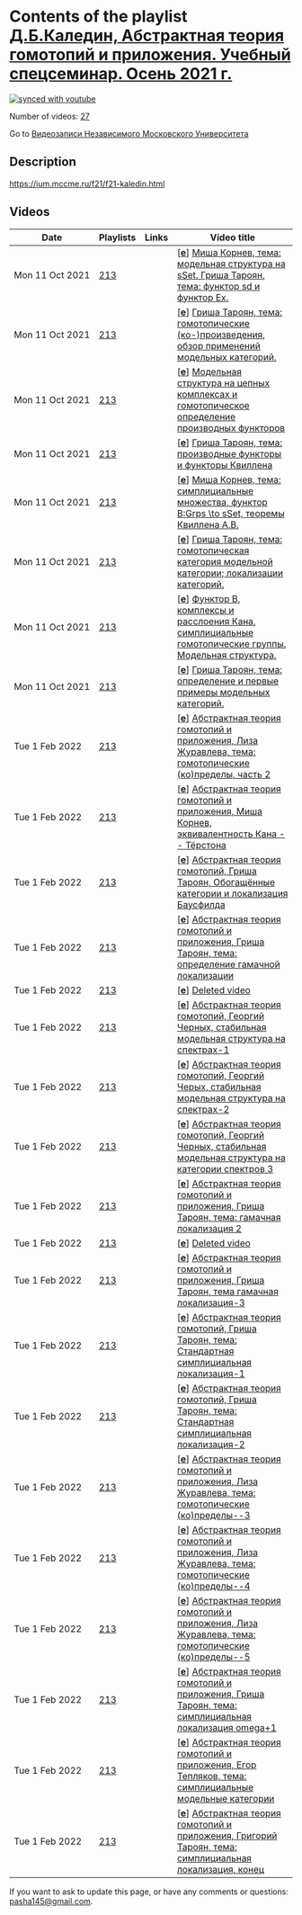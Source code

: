 # Contents of the playlist [Д.Б.Каледин, Абстрактная теория гомотопий и приложения. Учебный спецсеминар. Осень 2021 г.](https://www.youtube.com/playlist?list=PLp9ABVh6_x4Ehlxj1nRctLq5g3n-VbmC6)

[![synced with youtube](https://img.shields.io/github/last-commit/mathphysschool/mathphysschool.github.io/autoupdate1?label=synced%20with%20youtube)](https://github.com/mathphysschool/mathphysschool.github.io/commits/autoupdate1)

Number of videos: [27](#videos)

Go to [Видеозаписи Независимого Московского Университета](../README.md)

## Description

<https://ium.mccme.ru/f21/f21-kaledin.html>

## Videos

|Date|Playlists|Links|Video title|
|---|---|---|---|
| Mon&nbsp;11&nbsp;Oct&nbsp;2021 | [213](../playlists/213 "Д.Б.Каледин, Абстрактная теория гомотопий и приложения. Учебный спецсеминар. Осень 2021 г.") |  | [[**e**](https://studio.youtube.com/video/sFL4rNnHk3w/edit "Edit")] [Миша Корнев, тема: модельная структура на sSet. Гриша Тароян, тема: функтор sd и функтор Ex.](https://www.youtube.com/watch?v=sFL4rNnHk3w&list=PLp9ABVh6_x4Ehlxj1nRctLq5g3n-VbmC6 "Семинар от 4 октября 2021 г.") |
| Mon&nbsp;11&nbsp;Oct&nbsp;2021 | [213](../playlists/213 "Д.Б.Каледин, Абстрактная теория гомотопий и приложения. Учебный спецсеминар. Осень 2021 г.") |  | [[**e**](https://studio.youtube.com/video/mUmEvVxnwZ8/edit "Edit")] [Гриша Тароян, тема: гомотопические (ко-)произведения, обзор применений модельных категорий.](https://www.youtube.com/watch?v=mUmEvVxnwZ8&list=PLp9ABVh6_x4Ehlxj1nRctLq5g3n-VbmC6 "Семинар от 24 сентября 2021 г.") |
| Mon&nbsp;11&nbsp;Oct&nbsp;2021 | [213](../playlists/213 "Д.Б.Каледин, Абстрактная теория гомотопий и приложения. Учебный спецсеминар. Осень 2021 г.") |  | [[**e**](https://studio.youtube.com/video/rKNwmCNq8mU/edit "Edit")] [Модельная структура на цепных комплексах и гомотопическое определение производных функторов](https://www.youtube.com/watch?v=rKNwmCNq8mU&list=PLp9ABVh6_x4Ehlxj1nRctLq5g3n-VbmC6 "Семинар от 17 сентября 2021 г.&#013;&#013;Докладчик: Гриша Тароян") |
| Mon&nbsp;11&nbsp;Oct&nbsp;2021 | [213](../playlists/213 "Д.Б.Каледин, Абстрактная теория гомотопий и приложения. Учебный спецсеминар. Осень 2021 г.") |  | [[**e**](https://studio.youtube.com/video/OXKGePLEe48/edit "Edit")] [Гриша Тароян, тема: производные функторы и функторы Квиллена](https://www.youtube.com/watch?v=OXKGePLEe48&list=PLp9ABVh6_x4Ehlxj1nRctLq5g3n-VbmC6 "Семинар 20 сентября 2021 г.") |
| Mon&nbsp;11&nbsp;Oct&nbsp;2021 | [213](../playlists/213 "Д.Б.Каледин, Абстрактная теория гомотопий и приложения. Учебный спецсеминар. Осень 2021 г.") |  | [[**e**](https://studio.youtube.com/video/Qx0dYjvhhkY/edit "Edit")] [Миша Корнев, тема: симплициальные множества, функтор B:Grps \to sSet, теоремы Квиллена A,B.](https://www.youtube.com/watch?v=Qx0dYjvhhkY&list=PLp9ABVh6_x4Ehlxj1nRctLq5g3n-VbmC6 "Семинар 27 сентября 2021 г.") |
| Mon&nbsp;11&nbsp;Oct&nbsp;2021 | [213](../playlists/213 "Д.Б.Каледин, Абстрактная теория гомотопий и приложения. Учебный спецсеминар. Осень 2021 г.") |  | [[**e**](https://studio.youtube.com/video/u9rHLjtDpMY/edit "Edit")] [Гриша Тароян, тема: гомотопическая категория модельной категории; локализации категорий.](https://www.youtube.com/watch?v=u9rHLjtDpMY&list=PLp9ABVh6_x4Ehlxj1nRctLq5g3n-VbmC6 "Семинар 13 сентября 2021 г.") |
| Mon&nbsp;11&nbsp;Oct&nbsp;2021 | [213](../playlists/213 "Д.Б.Каледин, Абстрактная теория гомотопий и приложения. Учебный спецсеминар. Осень 2021 г.") |  | [[**e**](https://studio.youtube.com/video/eixNi3sy3tQ/edit "Edit")] [Функтор B, комплексы и расслоения Кана, симплициальные гомотопические группы. Модельная структура.](https://www.youtube.com/watch?v=eixNi3sy3tQ&list=PLp9ABVh6_x4Ehlxj1nRctLq5g3n-VbmC6 "Семинар 1 октября 2021 г.&#013;&#013;Докладчик: Миша Корнев") |
| Mon&nbsp;11&nbsp;Oct&nbsp;2021 | [213](../playlists/213 "Д.Б.Каледин, Абстрактная теория гомотопий и приложения. Учебный спецсеминар. Осень 2021 г.") |  | [[**e**](https://studio.youtube.com/video/r5XcUnuMJCM/edit "Edit")] [Гриша Тароян, тема: определение и первые примеры модельных категорий.](https://www.youtube.com/watch?v=r5XcUnuMJCM&list=PLp9ABVh6_x4Ehlxj1nRctLq5g3n-VbmC6 "Семинар 10 сентября 2021 г.") |
| Tue&nbsp;1&nbsp;Feb&nbsp;2022 | [213](../playlists/213 "Д.Б.Каледин, Абстрактная теория гомотопий и приложения. Учебный спецсеминар. Осень 2021 г.") |  | [[**e**](https://studio.youtube.com/video/rF3O294QvFU/edit "Edit")] [Абстрактная теория гомотопий и приложения, Лиза Журавлева, тема: гомотопические (ко)пределы, часть 2](https://www.youtube.com/watch?v=rF3O294QvFU&list=PLp9ABVh6_x4Ehlxj1nRctLq5g3n-VbmC6) |
| Tue&nbsp;1&nbsp;Feb&nbsp;2022 | [213](../playlists/213 "Д.Б.Каледин, Абстрактная теория гомотопий и приложения. Учебный спецсеминар. Осень 2021 г.") |  | [[**e**](https://studio.youtube.com/video/r0ez7BjEgmg/edit "Edit")] [Абстрактная теория гомотопий и приложения, Миша Корнев, эквивалентность Кана -- Тёрстона](https://www.youtube.com/watch?v=r0ez7BjEgmg&list=PLp9ABVh6_x4Ehlxj1nRctLq5g3n-VbmC6) |
| Tue&nbsp;1&nbsp;Feb&nbsp;2022 | [213](../playlists/213 "Д.Б.Каледин, Абстрактная теория гомотопий и приложения. Учебный спецсеминар. Осень 2021 г.") |  | [[**e**](https://studio.youtube.com/video/4ZUzcUWVRGU/edit "Edit")] [Абстрактная теория гомотопий, Гриша Тароян, Обогащённые категории и локализация Баусфилда](https://www.youtube.com/watch?v=4ZUzcUWVRGU&list=PLp9ABVh6_x4Ehlxj1nRctLq5g3n-VbmC6) |
| Tue&nbsp;1&nbsp;Feb&nbsp;2022 | [213](../playlists/213 "Д.Б.Каледин, Абстрактная теория гомотопий и приложения. Учебный спецсеминар. Осень 2021 г.") |  | [[**e**](https://studio.youtube.com/video/dtZvyckdmsc/edit "Edit")] [Абстрактная теория гомотопий и приложения, Гриша Тароян, тема: определение гамачной локализации](https://www.youtube.com/watch?v=dtZvyckdmsc&list=PLp9ABVh6_x4Ehlxj1nRctLq5g3n-VbmC6) |
| Tue&nbsp;1&nbsp;Feb&nbsp;2022 | [213](../playlists/213 "Д.Б.Каледин, Абстрактная теория гомотопий и приложения. Учебный спецсеминар. Осень 2021 г.") |  | [[**e**](https://studio.youtube.com/video/Unq-axPZSmc/edit "Edit")] [Deleted video](https://www.youtube.com/watch?v=Unq-axPZSmc&list=PLp9ABVh6_x4Ehlxj1nRctLq5g3n-VbmC6 "This video is unavailable.") |
| Tue&nbsp;1&nbsp;Feb&nbsp;2022 | [213](../playlists/213 "Д.Б.Каледин, Абстрактная теория гомотопий и приложения. Учебный спецсеминар. Осень 2021 г.") |  | [[**e**](https://studio.youtube.com/video/FWiHoFOPBgk/edit "Edit")] [Абстрактная теория гомотопий, Георгий Черных, стабильная модельная структура на спектрах-1](https://www.youtube.com/watch?v=FWiHoFOPBgk&list=PLp9ABVh6_x4Ehlxj1nRctLq5g3n-VbmC6) |
| Tue&nbsp;1&nbsp;Feb&nbsp;2022 | [213](../playlists/213 "Д.Б.Каледин, Абстрактная теория гомотопий и приложения. Учебный спецсеминар. Осень 2021 г.") |  | [[**e**](https://studio.youtube.com/video/CnBe6_8n_0k/edit "Edit")] [Абстрактная теория гомотопий, Георгий Черых, стабильная модельная структура на спектрах-2](https://www.youtube.com/watch?v=CnBe6_8n_0k&list=PLp9ABVh6_x4Ehlxj1nRctLq5g3n-VbmC6) |
| Tue&nbsp;1&nbsp;Feb&nbsp;2022 | [213](../playlists/213 "Д.Б.Каледин, Абстрактная теория гомотопий и приложения. Учебный спецсеминар. Осень 2021 г.") |  | [[**e**](https://studio.youtube.com/video/G83RpErhbkM/edit "Edit")] [Абстрактная теория гомотопий, Георгий Черных, стабильная модельная структура на категории спектров 3](https://www.youtube.com/watch?v=G83RpErhbkM&list=PLp9ABVh6_x4Ehlxj1nRctLq5g3n-VbmC6) |
| Tue&nbsp;1&nbsp;Feb&nbsp;2022 | [213](../playlists/213 "Д.Б.Каледин, Абстрактная теория гомотопий и приложения. Учебный спецсеминар. Осень 2021 г.") |  | [[**e**](https://studio.youtube.com/video/yVmNmXs-MWE/edit "Edit")] [Абстрактная теория гомотопий и приложения, Гриша Тароян, тема: гамачная локализация 2](https://www.youtube.com/watch?v=yVmNmXs-MWE&list=PLp9ABVh6_x4Ehlxj1nRctLq5g3n-VbmC6) |
| Tue&nbsp;1&nbsp;Feb&nbsp;2022 | [213](../playlists/213 "Д.Б.Каледин, Абстрактная теория гомотопий и приложения. Учебный спецсеминар. Осень 2021 г.") |  | [[**e**](https://studio.youtube.com/video/XyJ1lndyz8s/edit "Edit")] [Deleted video](https://www.youtube.com/watch?v=XyJ1lndyz8s&list=PLp9ABVh6_x4Ehlxj1nRctLq5g3n-VbmC6 "This video is unavailable.") |
| Tue&nbsp;1&nbsp;Feb&nbsp;2022 | [213](../playlists/213 "Д.Б.Каледин, Абстрактная теория гомотопий и приложения. Учебный спецсеминар. Осень 2021 г.") |  | [[**e**](https://studio.youtube.com/video/zuFM68oYpMs/edit "Edit")] [Абстрактная теория гомотопий и приложения, Гриша Тароян, тема гамачная локализация-3](https://www.youtube.com/watch?v=zuFM68oYpMs&list=PLp9ABVh6_x4Ehlxj1nRctLq5g3n-VbmC6) |
| Tue&nbsp;1&nbsp;Feb&nbsp;2022 | [213](../playlists/213 "Д.Б.Каледин, Абстрактная теория гомотопий и приложения. Учебный спецсеминар. Осень 2021 г.") |  | [[**e**](https://studio.youtube.com/video/9nJZ8yk2QxM/edit "Edit")] [Абстрактная теория гомотопий, Гриша Тароян, тема: Стандартная симплициальная локализация-1](https://www.youtube.com/watch?v=9nJZ8yk2QxM&list=PLp9ABVh6_x4Ehlxj1nRctLq5g3n-VbmC6) |
| Tue&nbsp;1&nbsp;Feb&nbsp;2022 | [213](../playlists/213 "Д.Б.Каледин, Абстрактная теория гомотопий и приложения. Учебный спецсеминар. Осень 2021 г.") |  | [[**e**](https://studio.youtube.com/video/MsPTgGOVOl8/edit "Edit")] [Абстрактная теория гомотопий,  Гриша Тароян, тема: Стандартная симплициальная локализация-2](https://www.youtube.com/watch?v=MsPTgGOVOl8&list=PLp9ABVh6_x4Ehlxj1nRctLq5g3n-VbmC6) |
| Tue&nbsp;1&nbsp;Feb&nbsp;2022 | [213](../playlists/213 "Д.Б.Каледин, Абстрактная теория гомотопий и приложения. Учебный спецсеминар. Осень 2021 г.") |  | [[**e**](https://studio.youtube.com/video/_RR_2HyWLM4/edit "Edit")] [Абстрактная теория гомотопий и приложения, Лиза Журавлева, тема: гомотопические (ко)пределы--3](https://www.youtube.com/watch?v=_RR_2HyWLM4&list=PLp9ABVh6_x4Ehlxj1nRctLq5g3n-VbmC6) |
| Tue&nbsp;1&nbsp;Feb&nbsp;2022 | [213](../playlists/213 "Д.Б.Каледин, Абстрактная теория гомотопий и приложения. Учебный спецсеминар. Осень 2021 г.") |  | [[**e**](https://studio.youtube.com/video/I_7S4d1CFKo/edit "Edit")] [Абстрактная теория гомотопий и приложения, Лиза Журавлева, тема: гомотопические (ко)пределы--4](https://www.youtube.com/watch?v=I_7S4d1CFKo&list=PLp9ABVh6_x4Ehlxj1nRctLq5g3n-VbmC6) |
| Tue&nbsp;1&nbsp;Feb&nbsp;2022 | [213](../playlists/213 "Д.Б.Каледин, Абстрактная теория гомотопий и приложения. Учебный спецсеминар. Осень 2021 г.") |  | [[**e**](https://studio.youtube.com/video/OXvY2aBGRcc/edit "Edit")] [Абстрактная теория гомотопий и приложения, Лиза Журавлева, тема: гомотопические (ко)пределы--5](https://www.youtube.com/watch?v=OXvY2aBGRcc&list=PLp9ABVh6_x4Ehlxj1nRctLq5g3n-VbmC6) |
| Tue&nbsp;1&nbsp;Feb&nbsp;2022 | [213](../playlists/213 "Д.Б.Каледин, Абстрактная теория гомотопий и приложения. Учебный спецсеминар. Осень 2021 г.") |  | [[**e**](https://studio.youtube.com/video/ZXAf8XF8_KY/edit "Edit")] [Абстрактная теория гомотопий и приложения, Гриша Тароян, тема: симплициальная локализация omega+1](https://www.youtube.com/watch?v=ZXAf8XF8_KY&list=PLp9ABVh6_x4Ehlxj1nRctLq5g3n-VbmC6) |
| Tue&nbsp;1&nbsp;Feb&nbsp;2022 | [213](../playlists/213 "Д.Б.Каледин, Абстрактная теория гомотопий и приложения. Учебный спецсеминар. Осень 2021 г.") |  | [[**e**](https://studio.youtube.com/video/gbkls3E0Y38/edit "Edit")] [Абстрактная теория гомотопий и приложения, Егор Тепляков, тема: симплициальные модельные категории](https://www.youtube.com/watch?v=gbkls3E0Y38&list=PLp9ABVh6_x4Ehlxj1nRctLq5g3n-VbmC6) |
| Tue&nbsp;1&nbsp;Feb&nbsp;2022 | [213](../playlists/213 "Д.Б.Каледин, Абстрактная теория гомотопий и приложения. Учебный спецсеминар. Осень 2021 г.") |  | [[**e**](https://studio.youtube.com/video/Y6SnQrw932s/edit "Edit")] [Абстрактная теория гомотопий и приложения, Григорий Тароян, тема: симплициальная локализация, конец](https://www.youtube.com/watch?v=Y6SnQrw932s&list=PLp9ABVh6_x4Ehlxj1nRctLq5g3n-VbmC6) |


 If you want to ask to update this page, or have any comments or questions: <pasha145@gmail.com>.